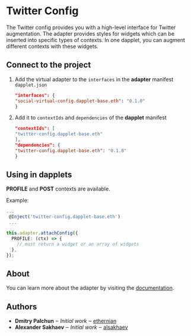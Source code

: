 # Twitter Config

The Twitter config provides you with a high-level interface for Twitter augmentation. The adapter provides styles for widgets which can be inserted into specific types of contexts. In one dapplet, you can augment different contexts with these widgets.

## Connect to the project

1.  Add the virtual adapter to the `interfaces` in the **adapter** manifest `dapplet.json`

    ```json
    "interfaces": {
    "social-virtual-config.dapplet-base.eth": "0.1.0"
    }
    ```

2.  Add it to `contextIds` and `dependencies` of the **dapplet** manifest

    ```json
    "contextIds": [
    "twitter-config.dapplet-base.eth"
    ],
    "dependencies": {
    "twitter-config.dapplet-base.eth": "0.1.8"
    }
    ```

## Using in dapplets

**PROFILE** and **POST** contexts are available.

Example:

```ts
...
 @Inject('twitter-config.dapplet-base.eth')
 ...

this.adapter.attachConfig({
  PROFILE: (ctx) => {
    // must return a widget or an array of widgets
  },
});

```

## About

You can learn more about the adapter by visiting the [documentation](https://docs.dapplets.org/docs/adapters-docs-list#name=twitter-config.dapplet-base.eth&title=Twitter%20Config&version=v0.1.9).

## Authors

- **Dmitry Palchun** ‒ _Initial work_ ‒ [ethernian](https://github.com/ethernian)
- **Alexander Sakhaev** ‒ _Initial work_ ‒ [alsakhaev](https://github.com/alsakhaev)
